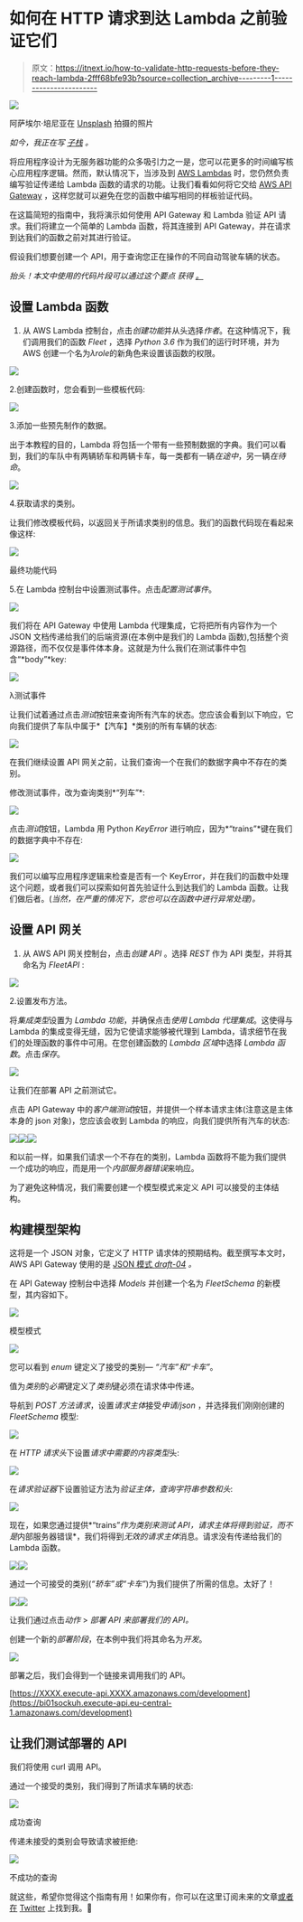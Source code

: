 # 如何在 HTTP 请求到达 Lambda 之前验证它们

> 原文：<https://itnext.io/how-to-validate-http-requests-before-they-reach-lambda-2fff68bfe93b?source=collection_archive---------1----------------------->

![](img/875be1cbc22c8b8eea72a50a0857e6d8.png)

阿萨埃尔·培尼亚在 [Unsplash](https://unsplash.com/?utm_source=unsplash&utm_medium=referral&utm_content=creditCopyText) 拍摄的照片

*如今，我正在写* [*子栈*](https://themirrorworld.substack.com) *。*

将应用程序设计为无服务器功能的众多吸引力之一是，您可以花更多的时间编写核心应用程序逻辑。然而，默认情况下，当涉及到 [AWS Lambdas](https://aws.amazon.com/lambda/) 时，您仍然负责编写验证传递给 Lambda 函数的请求的功能。让我们看看如何将它交给 [AWS API Gateway](https://aws.amazon.com/api-gateway/) ，这样您就可以避免在您的函数中编写相同的样板验证代码。

在这篇简短的指南中，我将演示如何使用 API Gateway 和 Lambda 验证 API 请求。我们将建立一个简单的 Lambda 函数，将其连接到 API Gateway，并在请求到达我们的函数之前对其进行验证。

假设我们想要创建一个 API，用于查询您正在操作的不同自动驾驶车辆的状态。

*抬头！本文中使用的代码片段可以通过这个要点* *获得* [*。*](https://gist.github.com/tiivik/cf43b96357f28407fdcfc06179561673)

## 设置 Lambda 函数

1.  从 AWS Lambda 控制台，点击*创建功能*并从头选择*作者*。在这种情况下，我们调用我们的函数 *Fleet* ，选择 *Python 3.6* 作为我们的运行时环境，并为 AWS 创建一个名为*λrole*的新角色来设置该函数的权限。

![](img/a86b2d3cdbb6fc3ae96571cd53e5f75e.png)

2.创建函数时，您会看到一些模板代码:

![](img/eec1ed8d1d47713b635957f25a9608a4.png)

3.添加一些预先制作的数据。

出于本教程的目的，Lambda 将包括一个带有一些预制数据的字典。我们可以看到，我们的车队中有两辆轿车和两辆卡车，每一类都有一辆*在途中*，另一辆*在待命*。

![](img/035618eb8920a8bdc381a83adea9c750.png)

4.获取请求的类别。

让我们修改模板代码，以返回关于所请求类别的信息。我们的函数代码现在看起来像这样:

![](img/4a66e7c5c314c8d6ef0776be207888b0.png)

最终功能代码

5.在 Lambda 控制台中设置测试事件。点击*配置测试事件*。

![](img/ec4726672dc1322947aef1a77fbea779.png)

我们将在 API Gateway 中使用 Lambda 代理集成，它将把所有内容作为一个 JSON 文档传递给我们的后端资源(在本例中是我们的 Lambda 函数),包括整个资源路径，而不仅仅是事件体本身。这就是为什么我们在测试事件中包含“*body”*key:

![](img/3209c28da0622423e9dbdda437c8fadc.png)

λ测试事件

让我们试着通过点击*测试*按钮来查询所有汽车的状态。您应该会看到以下响应，它向我们提供了车队中属于*【汽车】*类别的所有车辆的状态:

![](img/3c7abe8f6e1dc5084239c94077c8c1cb.png)

在我们继续设置 API 网关之前，让我们查询一个在我们的数据字典中不存在的类别。

修改测试事件，改为查询类别*“列车”*:

![](img/1e2d209dff6dd976497e7f25cf8890e9.png)

点击*测试*按钮，Lambda 用 Python *KeyError* 进行响应，因为*“trains”*键在我们的数据字典中不存在:

![](img/d52bbd4e18cb3dbca610e215d683bf09.png)

我们可以编写应用程序逻辑来检查是否有一个 KeyError，并在我们的函数中处理这个问题，或者我们可以探索如何首先验证什么到达我们的 Lambda 函数。让我们做后者。(*当然，在严重的情况下，您也可以在函数中进行异常处理)。*

## 设置 API 网关

1.  从 AWS API 网关控制台，点击*创建 API* 。选择 *REST* 作为 API 类型，并将其命名为 *FleetAPI* :

![](img/04cecd07dae002fe77d044de887c8c05.png)

2.设置发布方法。

将*集成类型*设置为 *Lambda 功能*，并确保点击*使用 Lambda 代理集成*。这使得与 Lambda 的集成变得无缝，因为它使请求能够被代理到 Lambda，请求细节在我们的处理函数的事件中可用。在您创建函数的 *Lambda 区域*中选择 *Lambda 函数*。点击*保存*。

![](img/7be6282a72df2951451ae86038225491.png)

让我们在部署 API 之前测试它。

点击 API Gateway 中的*客户端测试*按钮，并提供一个样本请求主体(注意这是主体本身的 json 对象)，您应该会收到 Lambda 的响应，向我们提供所有汽车的状态:

![](img/678924c25f10891141e5e338327c6f06.png)![](img/ce67b52e87164a2ff001f63630844415.png)![](img/14e2c2588f5c2e9f59b2778f15262ef8.png)

和以前一样，如果我们请求一个不存在的类别，Lambda 函数将不能为我们提供一个成功的响应，而是用一个*内部服务器错误*来响应。

为了避免这种情况，我们需要创建一个模型模式来定义 API 可以接受的主体结构。

## 构建模型架构

这将是一个 JSON 对象，它定义了 HTTP 请求体的预期结构。截至撰写本文时，AWS API Gateway 使用的是 [JSON 模式 *draft-04*](http://json-schema.org/) *。*

在 API Gateway 控制台中选择 *Models* 并创建一个名为 *FleetSchema* 的新模型，其内容如下。

![](img/656767d6973cef6b1f93b00e478f3f7b.png)

模型模式

![](img/4db2f29f6f1325d4de3cca26dcd8585e.png)

您可以看到 *enum* 键定义了接受的类别— *“汽车”*和*“卡车”*。

值为*类别*的*必需*键定义了*类别*键必须在请求体中传递。

导航到 *POST 方法请求*，设置*请求主体*接受*申请/json* ，并选择我们刚刚创建的 *FleetSchema* 模型:

![](img/d68394584c1630641f9de77d2917528e.png)

在 *HTTP 请求头*下设置*请求中需要的内容类型*头:

![](img/43bb912a7661e99b45af232445cf6709.png)

在*请求验证器*下设置验证方法为*验证主体，查询字符串参数和头*:

![](img/cfb81fdcc8e4bf93c01b7be8256c51e1.png)

现在，如果您通过提供*“trains”*作为类别来测试 API，请求主体将得到验证，而不是*内部服务器错误*，我们将得到*无效的请求主体*消息。请求没有传递给我们的 Lambda 函数。

![](img/5b74072fa800977357004b7eada78811.png)![](img/9a39d1c86fc35b814c5179c55c9023c8.png)

通过一个可接受的类别(*“轿车”*或*“卡车”*)为我们提供了所需的信息。太好了！

![](img/c66d40967305b950c97bcef7da353738.png)![](img/b07ec0331bef725024a31b1b806b6966.png)

让我们通过点击*动作* > *部署 API 来部署我们的 API。*

创建一个新的*部署阶段*，在本例中我们将其命名为*开发*。

![](img/8ae816949e0b6e2ac28bed6db862cdfa.png)

部署之后，我们会得到一个链接来调用我们的 API。

[https://XXXX.execute-api.XXXX.amazonaws.com/development](https://bi01sockuh.execute-api.eu-central-1.amazonaws.com/development)

## 让我们测试部署的 API

我们将使用 curl 调用 API。

通过一个接受的类别，我们得到了所请求车辆的状态:

![](img/ea9246210275ee40ac89fea2e9f68c88.png)

成功查询

传递未接受的类别会导致请求被拒绝:

![](img/5e8e109a26310e9e3f5e6eb7770b9327.png)

不成功的查询

就这些，希望你觉得这个指南有用！如果你有，你可以在这里订阅未来的文章[或者在](https://medium.com/@tiivik) [Twitter](https://twitter.com/tiivik) 上找到我。👏